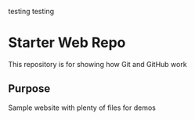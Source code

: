 testing testing

# Starter Web Repo

This repository is for showing how Git and GitHub work

## Purpose

Sample website with plenty of files for demos
